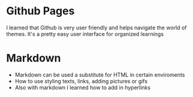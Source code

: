 # Github Pages 
I learned that Github is very user friendly and helps navigate the world of themes. It's a pretty easy user interface for organized learnings

# Markdown
- Markdown can be used a substitute for HTML in certain enviroments
- How to use styling texts, links, adding pictures or gifs
- Also with markdown I learned how to add in hyperlinks
